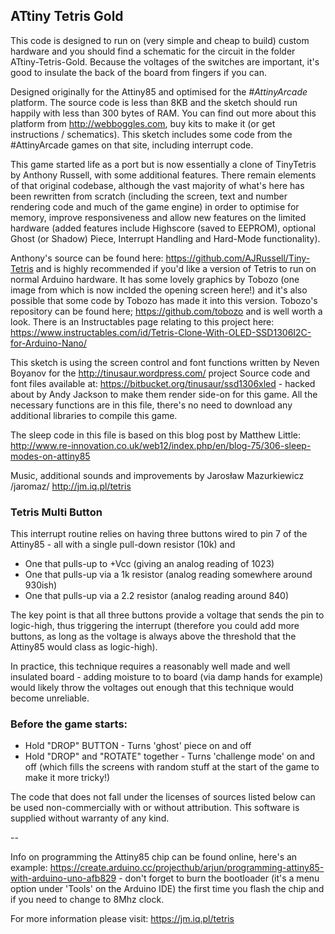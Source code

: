 ## ATtiny Tetris Gold

This code is designed to run on (very simple and cheap to build) custom hardware and you should find a schematic for the circuit in the folder ATtiny-Tetris-Gold. Because the voltages of the switches are important, it's good to insulate the back of the board from fingers if you can.
   
Designed originally for the Attiny85 and optimised for the *#AttinyArcade* platform. The source code is less than 8KB and the sketch should run happily with less than 300 bytes of RAM. You can find out more about this platform from http://webboggles.com, buy kits to make it (or get instructions / schematics). This sketch includes some code from the #AttinyArcade games on that site, including interrupt code. 

This game started life as a port but is now essentially a clone of TinyTetris by Anthony Russell, with some additional features. There remain elements of that original codebase, although the vast majority of what's here has been rewritten from scratch (including the screen, text and number rendering code and much of the game engine) in order to optimise for memory, improve responsiveness and allow new features on the limited hardware (added features include Highscore (saved to EEPROM), optional Ghost (or Shadow) Piece, Interrupt Handling and Hard-Mode functionality).  
   
Anthony's source can be found here: https://github.com/AJRussell/Tiny-Tetris and is highly recommended if you'd like a version of Tetris to run on normal Arduino hardware. It has some lovely graphics by Tobozo (one image from which is now inclded the opening screen here!) and it's also possible that some code by Tobozo has made it into this version. Tobozo's repository can be found here; https://github.com/tobozo and is well worth a look. 
There is an Instructables page relating to this project here: https://www.instructables.com/id/Tetris-Clone-With-OLED-SSD1306I2C-for-Arduino-Nano/ 
        
This sketch is using the screen control and font functions written by Neven Boyanov for the http://tinusaur.wordpress.com/ project
Source code and font files available at: https://bitbucket.org/tinusaur/ssd1306xled - hacked about by Andy Jackson to make them render side-on for this game. All the necessary functions are in this file, there's no need to download any additional libraries to compile this game.

The sleep code in this file is based on this blog post by Matthew Little:
http://www.re-innovation.co.uk/web12/index.php/en/blog-75/306-sleep-modes-on-attiny85

Music, additional sounds and improvements by Jarosław Mazurkiewicz /jaromaz/
http://jm.iq.pl/tetris

### Tetris Multi Button

This interrupt routine relies on having three buttons wired to pin 7 of the Attiny85 - all with a single pull-down resistor (10k) and 
*  One that pulls-up to +Vcc (giving an analog reading of 1023)
*  One that pulls-up via a 1k resistor (analog reading somewhere around 930ish)
*  One that pulls-up via a 2.2 resistor (analog reading around 840)

The key point is that all three buttons provide a voltage that sends the pin to logic-high, thus triggering the interrupt (therefore you could add more buttons, as long as the voltage is always above the threshold that the Attiny85 would class as logic-high). 

In practice, this technique requires a reasonably well made and well insulated board - adding moisture to to board (via damp hands for example) would likely throw the voltages out enough that this technique would become unreliable.

### Before the game starts:
* Hold "DROP" BUTTON - Turns 'ghost' piece on and off
* Hold "DROP" and "ROTATE" together - Turns 'challenge mode' on and off (which fills the screens with random stuff at the start of the game to make it more tricky!)

The code that does not fall under the licenses of sources listed below can be used non-commercially with or without attribution.
This software is supplied without warranty of any kind.

--

Info on programming the Attiny85 chip can be found online, here's an example: https://create.arduino.cc/projecthub/arjun/programming-attiny85-with-arduino-uno-afb829 - don't forget to burn the bootloader (it's a menu option under 'Tools' on the Arduino IDE) the first time you flash the chip and if you need to change to 8Mhz clock.

For more information please visit: https://jm.iq.pl/tetris
